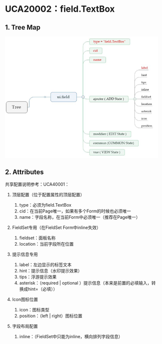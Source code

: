# UCA20002：field.TextBox

## 1. Tree Map

![](/engine/spec/component/img/field-001-01.JPG)

## 2. Attributes

共享配置说明参考：UCA40001：

1. 顶层配置（位于配置属性的顶层配置）
   1. type：必须为field.TextBox
   2. cid：在当前Page唯一，如果有多个Form的时候也必须唯一
   3. name：字段名称，在当前Form中必须唯一（推荐在Page唯一）
2. FieldSet专用（在FieldSet Form中inline失效）
   1. fieldset：面板名称
   2. location：当前字段所在位置
3. 提示信息专用  
   1. label：左边显示的标签文本  
   2. hint：提示信息（水印提示效果）  
   3. tips：浮游提示效果  
   4. asterisk：（required \| optional ）提示信息（本来是前置的必填输入，转换成hint=（必填））

4. Icon图标位置  
   1. icon：图标类型  
   2. position：（left \| right）图标位置

5. 字段布局配置  
   1. inline：（FieldSet中只能为inline，横向排列字段信息）



